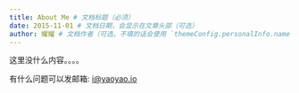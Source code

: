 ```yaml
---
title: About Me # 文档标题（必须）
date: 2015-11-01 # 文档日期，会显示在文章头部（可选）
author: 耀耀 # 文档作者（可选，不填的话会使用 `themeConfig.personalInfo.name`）
---
```


这里没什么内容。。。。

有什么问题可以发邮箱: i@yaoyao.io


